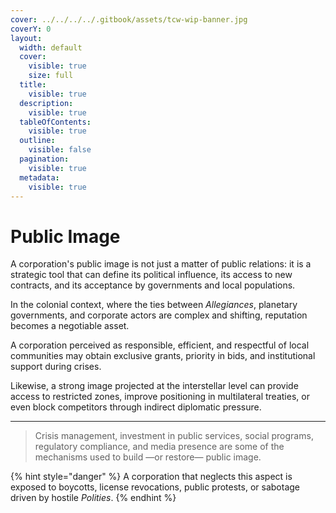 ```yaml
---
cover: ../../../../.gitbook/assets/tcw-wip-banner.jpg
coverY: 0
layout:
  width: default
  cover:
    visible: true
    size: full
  title:
    visible: true
  description:
    visible: true
  tableOfContents:
    visible: true
  outline:
    visible: false
  pagination:
    visible: true
  metadata:
    visible: true
---
```


# Public Image

A corporation's public image is not just a matter of public relations: it is a strategic tool that can define its political influence, its access to new contracts, and its acceptance by governments and local populations.

In the colonial context, where the ties between _Allegiances_, planetary governments, and corporate actors are complex and shifting, reputation becomes a negotiable asset.

A corporation perceived as responsible, efficient, and respectful of local communities may obtain exclusive grants, priority in bids, and institutional support during crises.

Likewise, a strong image projected at the interstellar level can provide access to restricted zones, improve positioning in multilateral treaties, or even block competitors through indirect diplomatic pressure.

***

> Crisis management, investment in public services, social programs, regulatory compliance, and media presence are some of the mechanisms used to build —or restore— public image.

{% hint style="danger" %}
A corporation that neglects this aspect is exposed to boycotts, license revocations, public protests, or sabotage driven by hostile _Polities_.
{% endhint %}
